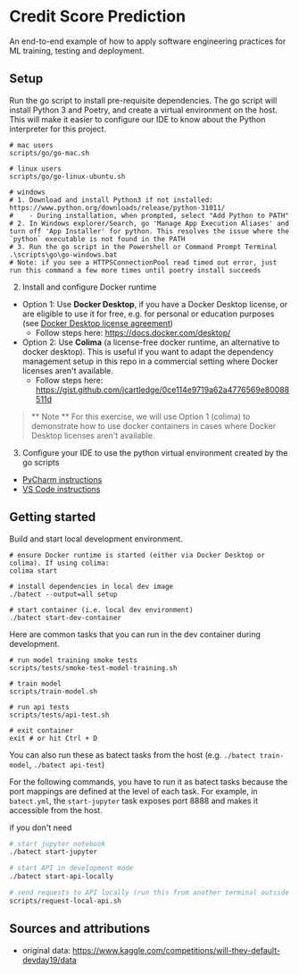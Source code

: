 # Credit Score Prediction

An end-to-end example of how to apply software engineering practices for ML training, testing and deployment.

## Setup

Run the go script to install pre-requisite dependencies. 
The go script will install Python 3 and Poetry, and create a virtual environment on the host. 
This will make it easier to configure our IDE to know about the Python interpreter for this project.   

```shell script
# mac users
scripts/go/go-mac.sh

# linux users
scripts/go/go-linux-ubuntu.sh

# windows
# 1. Download and install Python3 if not installed: https://www.python.org/downloads/release/python-31011/
#    - During installation, when prompted, select "Add Python to PATH"
# 2. In Windows explorer/Search, go 'Manage App Execution Aliases' and turn off 'App Installer' for python. This resolves the issue where the `python` executable is not found in the PATH
# 3. Run the go script in the Powershell or Command Prompt Terminal
.\scripts\go\go-windows.bat
# Note: if you see a HTTPSConnectionPool read timed out error, just run this command a few more times until poetry install succeeds
```

2. Install and configure Docker runtime

- Option 1: Use **Docker Desktop**, if you have a Docker Desktop license, or are eligible to use it for free, e.g. for personal or education purposes (see [Docker Desktop license agreement](https://docs.docker.com/subscription/desktop-license/))
    - Follow steps here: https://docs.docker.com/desktop/
- Option 2: Use **Colima** (a license-free docker runtime, an alternative to docker desktop). This is useful if you want to adapt the dependency management setup in this repo in a commercial setting where Docker licenses aren't available.
    - Follow steps here: https://gist.github.com/jcartledge/0ce114e9719a62a4776569e80088511d

> ** Note **
For this exercise, we will use Option 1 (colima) to demonstrate how to use docker containers in cases where Docker Desktop licenses aren't available.

3. Configure your IDE to use the python virtual environment created by the go scripts
- [PyCharm instructions](https://www.jetbrains.com/help/pycharm/creating-virtual-environment.html#existing-environment)
- [VS Code instructions](https://code.visualstudio.com/docs/python/environments)

## Getting started

Build and start local development environment.

```shell
# ensure Docker runtime is started (either via Docker Desktop or colima). If using colima:
colima start

# install dependencies in local dev image
./batect --output=all setup

# start container (i.e. local dev environment)
./batect start-dev-container

```

Here are common tasks that you can run in the dev container during development.

```shell
# run model training smoke tests
scripts/tests/smoke-test-model-training.sh

# train model
scripts/train-model.sh 

# run api tests
scripts/tests/api-test.sh

# exit container
exit # or hit Ctrl + D
```

You can also run these as batect tasks from the host (e.g. `./batect train-model`, `./batect api-test`) 

For the following commands, you have to run it as batect tasks because the port mappings are defined at the level of each task. For example, in `batect.yml`, the `start-jupyter` task exposes port 8888 and makes it accessible from the host.

if you don't need
```sh
# start jupyter notebook
./batect start-jupyter

# start API in development mode
./batect start-api-locally

# send requests to API locally (run this from another terminal outside of the Docker container, as it uses curl, which we haven't installed)
scripts/request-local-api.sh
```

## Sources and attributions

- original data: https://www.kaggle.com/competitions/will-they-default-devday19/data